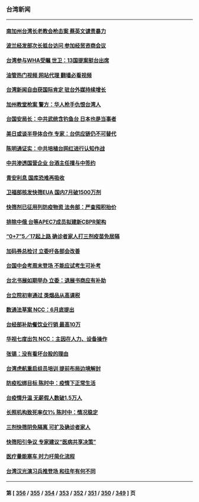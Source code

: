 ### 台湾新闻
---
#### [南加州台湾长老教会枪击案 蔡英文谴责暴力](../../pages/ncid1349361/n13739071.md?05172045) 
#### [波兰经发部次长抵台访问 参加经贸咨商会议](../../pages/ncid1349361/n13738960.md?05172045) 
#### [台湾参与WHA受瞩 世卫：13国提案挺台出席](../../pages/ncid1349361/n13738973.md?05172045) 
#### [油管热门视频 网站代理 翻墙必看视频](http://209.222.30.114:81/youtube.html?05172045)
#### [台湾新闻自由获国际肯定 驻台外媒持续增长](../../pages/ncid1349361/n13738977.md?05172045) 
#### [加州教堂枪案 警方：华人枪手仇恨台湾人](../../pages/ncid1349361/n13738720.md?05172045) 
#### [台国安局长：中共武统含钓鱼台 日本也是当事者](../../pages/ncid1349361/n13738498.md?05172045) 
#### [美日或谈半导体合作 专家：台供应链仍不可替代](../../pages/ncid1349361/n13738545.md?05172045) 
#### [陈明通证实：中共培植台网红进行认知作战](../../pages/ncid1349361/n13738500.md?05172045) 
#### [中共渗透国营企业 台酒主任擅与中签约](../../pages/ncid1349361/n13738570.md?05172045) 
#### [青安利息 国库恐难再吸收](../../pages/ncid1349361/n13738572.md?05172045) 
#### [卫福部核发快筛EUA 国内7月破1500万剂](../../pages/ncid1349361/n13738512.md?05172045) 
#### [快筛剂已征用列防疫物资 法务部：严查囤积抬价](../../pages/ncid1349361/n13738515.md?05172045) 
#### [排除中俄 台等APEC7成员拟建新CBPR架构](../../pages/ncid1349361/n13738502.md?05172045) 
#### [“0+7”5／17起上路 确诊者家人打三剂疫苗免居隔](../../pages/ncid1349361/n13738527.md?05172045) 
#### [加码券总检讨 立委吁各部会改善](../../pages/ncid1349361/n13738555.md?05172045) 
#### [台国中会考周末登场 不能应试考生可补考](../../pages/ncid1349361/n13738557.md?05172045) 
#### [台北书展如期举办 立委：退展书商应有补助](../../pages/ncid1349361/n13738554.md?05172045) 
#### [台立院初审通过 类烟品从高课税](../../pages/ncid1349361/n13738563.md?05172045) 
#### [数通法草案 NCC：6月底提出](../../pages/ncid1349361/n13738561.md?05172045) 
#### [台经部补助餐饮业行销 最高10万](../../pages/ncid1349361/n13738559.md?05172045) 
#### [华视七度出包 NCC：主因在人力、设备操作](../../pages/ncid1349361/n13738558.md?05172045) 
#### [张锡：没有看坏台股的理由](../../pages/ncid1349361/n13738473.md?05172045) 
#### [台湾虎航重启组员培训 提前布局边境解封](../../pages/ncid1349361/n13738547.md?05172045) 
#### [防疫松绑目标 陈时中：疫情下正常生活](../../pages/ncid1349361/n13738521.md?05172045) 
#### [台疫情升温 无薪假人数破1.5万人](../../pages/ncid1349361/n13738516.md?05172045) 
#### [长照机构致死率仅1% 陈时中：情况稳定](../../pages/ncid1349361/n13738510.md?05172045) 
#### [三剂快筛阴免隔离 可扩及确诊者家人](../../pages/ncid1349361/n13738514.md?05172045) 
#### [快筛阳引争议 专家建议“医病共享决策”](../../pages/ncid1349361/n13738511.md?05172045) 
#### [医疗量能塞车 时力吁简化流程](../../pages/ncid1349361/n13738508.md?05172045) 
#### [台湾汉光演习兵推登场 和往年有何不同](../../pages/ncid1349361/n13738591.md?05172045) 

---
#### 第 [ [356](./356.md?05172045) / [355](./355.md?05172045) / [354](./354.md?05172045) / [353](./353.md?05172045) / [352](./352.md?05172045) / [351](./351.md?05172045) / [350](./350.md?05172045) / [349](./349.md?05172045) ] 页
